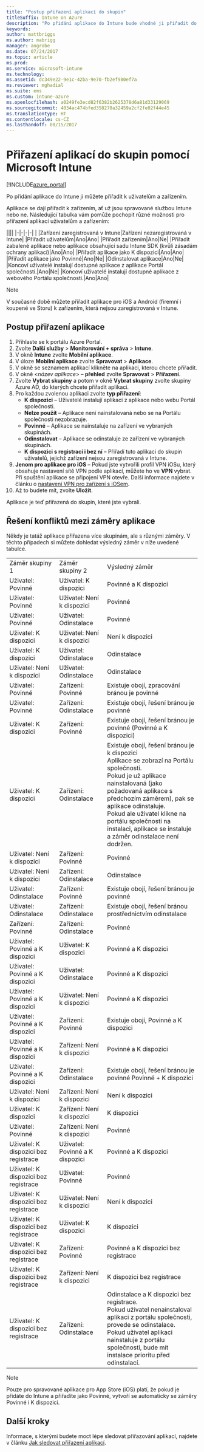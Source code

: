 ```yaml
---
title: "Postup přiřazení aplikací do skupin"
titleSuffix: Intune on Azure
description: "Po přidání aplikace do Intune bude vhodné ji přiřadit do skupin uživatelů nebo zařízení."
keywords: 
author: mattbriggs
ms.author: mabrigg
manager: angrobe
ms.date: 07/24/2017
ms.topic: article
ms.prod: 
ms.service: microsoft-intune
ms.technology: 
ms.assetid: dc349e22-9e1c-42ba-9e70-fb2ef980ef7a
ms.reviewer: mghadial
ms.suite: ems
ms.custom: intune-azure
ms.openlocfilehash: a0249fe3ecd82f6382b2625378d6a81d33129069
ms.sourcegitcommit: 4034ac474bfed358270a32459a2cf2fe02f44e45
ms.translationtype: HT
ms.contentlocale: cs-CZ
ms.lasthandoff: 08/15/2017
---
```

# <a name="how-to-assign-apps-to-groups-with-microsoft-intune"></a>Přiřazení aplikací do skupin pomocí Microsoft Intune

[!INCLUDE[azure_portal](./includes/azure_portal.md)]

Po přidání aplikace do Intune ji můžete přiřadit k uživatelům a zařízením.

Aplikace se dají přiřadit k zařízením, ať už jsou spravované službou Intune nebo ne. Následující tabulka vám pomůže pochopit různé možnosti pro přiřazení aplikací uživatelům a zařízením:

||||
|-|-|-|-|
|&nbsp;|Zařízení zaregistrovaná v Intune|Zařízení nezaregistrovaná v Intune|
|Přiřadit uživatelům|Ano|Ano|
|Přiřadit zařízením|Ano|Ne|
|Přiřadit zabalené aplikace nebo aplikace obsahující sadu Intune SDK (kvůli zásadám ochrany aplikací)|Ano|Ano|
|Přiřadit aplikace jako K dispozici|Ano|Ano|
|Přiřadit aplikace jako Povinné|Ano|Ne|
|Odinstalovat aplikace|Ano|Ne|
|Koncoví uživatelé instalují dostupné aplikace z aplikace Portál společnosti.|Ano|Ne|
|Koncoví uživatelé instalují dostupné aplikace z webového Portálu společnosti.|Ano|Ano|

> [!NOTE]
> V současné době můžete přiřadit aplikace pro iOS a Android (firemní i koupené ve Storu) k zařízením, která nejsou zaregistrovaná v Intune.

## <a name="how-to-assign-an-app"></a>Postup přiřazení aplikace

1. Přihlaste se k portálu Azure Portal.
2. Zvolte **Další služby** > **Monitorování + správa** > **Intune**.
3. V okně **Intune** zvolte **Mobilní aplikace**.
1. V úloze **Mobilní aplikace** zvolte **Spravovat** > **Aplikace**.
2. V okně se seznamem aplikací klikněte na aplikaci, kterou chcete přiřadit.
3. V okně <*název aplikace*> – **přehled** zvolte **Spravovat** > **Přiřazení**.
4. Zvolte **Vybrat skupiny** a potom v okně **Vybrat skupiny** zvolte skupiny Azure AD, do kterých chcete přiřadit aplikaci.
5. Pro každou zvolenou aplikaci zvolte **typ přiřazení**:
    - **K dispozici** – Uživatelé instalují aplikaci z aplikace nebo webu Portál společnosti.
    - **Nelze použít** – Aplikace není nainstalovaná nebo se na Portálu společnosti nezobrazuje.
    - **Povinné** – Aplikace se nainstaluje na zařízení ve vybraných skupinách.
    - **Odinstalovat** – Aplikace se odinstaluje ze zařízení ve vybraných skupinách.
    - **K dispozici s registrací i bez ní** – Přiřadí tuto aplikaci do skupin uživatelů, jejichž zařízení nejsou zaregistrovaná v Intune.
6. **Jenom pro aplikace pro iOS** – Pokud jste vytvořili profil VPN iOSu, který obsahuje nastavení sítě VPN podle aplikací, můžete ho ve **VPN** vybrat. Při spuštění aplikace se připojení VPN otevře. Další informace najdete v článku o [nastavení VPN pro zařízení s iOSem](vpn-settings-ios.md).
6. Až to budete mít, zvolte **Uložit**.

Aplikace je teď přiřazená do skupin, které jste vybrali.

## <a name="how-conflicts-between-app-intents-are-resolved"></a>Řešení konfliktů mezi záměry aplikace

Někdy je tatáž aplikace přiřazena více skupinám, ale s různými záměry. V těchto případech si můžete dohledat výsledný záměr v níže uvedené tabulce.

||||
|-|-|-|
|Záměr skupiny 1|Záměr skupiny 2|Výsledný záměr|
|Uživatel: Povinné|Uživatel: K dispozici|Povinné a K dispozici|
|Uživatel: Povinné|Uživatel: Není k dispozici|Povinné|
|Uživatel: Povinné|Uživatel: Odinstalace|Povinné|
|Uživatel: K dispozici|Uživatel: Není k dispozici|Není k dispozici|
|Uživatel: K dispozici|Uživatel: Odinstalace|Odinstalace|
|Uživatel: Není k dispozici|Uživatel: Odinstalace|Odinstalace
|Uživatel: Povinné|Zařízení: Povinné|Existuje obojí, zpracování bránou je povinné 
|Uživatel: Povinné|Zařízení: Odinstalace|Existuje obojí, řešení bránou je povinné 
|Uživatel: K dispozici|Zařízení: Povinné|Existuje obojí, řešení bránou je povinné (Povinné a K dispozici)
|Uživatel: K dispozici|Zařízení: Odinstalace|Existuje obojí, řešení bránou je k dispozici<br>Aplikace se zobrazí na Portálu společnosti.<br>Pokud je už aplikace nainstalovaná (jako požadovaná aplikace s předchozím záměrem), pak se aplikace odinstaluje.<br>Pokud ale uživatel klikne na portálu společnosti na instalaci, aplikace se instaluje a záměr odinstalace není dodržen.|
|Uživatel: Není k dispozici|Zařízení: Povinné|Povinné|
|Uživatel: Není k dispozici|Zařízení: Odinstalace|Odinstalace|
|Uživatel: Odinstalace|Zařízení: Povinné|Existuje obojí, řešení bránou je povinné|
|Uživatel: Odinstalace|Zařízení: Odinstalace|Existuje obojí, řešení bránou prostřednictvím odinstalace|
|Zařízení: Povinné|Zařízení: Odinstalace|Povinné|
|Uživatel: Povinné a K dispozici|Uživatel: K dispozici|Povinné a K dispozici|
|Uživatel: Povinné a K dispozici|Uživatel: Odinstalace|Povinné a K dispozici|
|Uživatel: Povinné a K dispozici|Uživatel: Není k dispozici|Povinné a K dispozici|
|Uživatel: Povinné a K dispozici|Zařízení: Povinné|Existuje obojí, Povinné a K dispozici
|Uživatel: Povinné a K dispozici|Zařízení: Není k dispozici|Povinné a K dispozici|
|Uživatel: Povinné a K dispozici|Zařízení: Odinstalace|Existuje obojí, řešení bránou je povinné Povinné + K dispozici
|Uživatel: Není k dispozici|Zařízení: Není k dispozici|Není k dispozici|
|Uživatel: K dispozici|Zařízení: Není k dispozici|K dispozici|
|Uživatel: Povinné|Zařízení: Není k dispozici|Povinné|
|Uživatel: K dispozici bez registrace|Uživatel: Povinné a K dispozici|Povinné a K dispozici
|Uživatel: K dispozici bez registrace|Uživatel: Povinné|Povinné
|Uživatel: K dispozici bez registrace|Uživatel: Není k dispozici|Není k dispozici
|Uživatel: K dispozici bez registrace|Uživatel: K dispozici|K dispozici|
|Uživatel: K dispozici bez registrace|Zařízení: Povinné|Povinné a K dispozici bez registrace|
|Uživatel: K dispozici bez registrace|Zařízení: Není k dispozici|K dispozici bez registrace|
|Uživatel: K dispozici bez registrace|Zařízení: Odinstalace|Odinstalace a K dispozici bez registrace.<br>Pokud uživatel nenainstaloval aplikaci z portálu společnosti, provede se odinstalace.<br>Pokud uživatel aplikaci nainstaluje z portálu společnosti, bude mít instalace prioritu před odinstalací.|

>[!NOTE]
>Pouze pro spravované aplikace pro App Store (iOS) platí, že pokud je přidáte do Intune a přiřadíte jako Povinné, vytvoří se automaticky se záměry Povinné i K dispozici.

## <a name="next-steps"></a>Další kroky

Informace, s kterými budete moct lépe sledovat přiřazování aplikací, najdete v článku [Jak sledovat přiřazení aplikací](apps-monitor.md).
